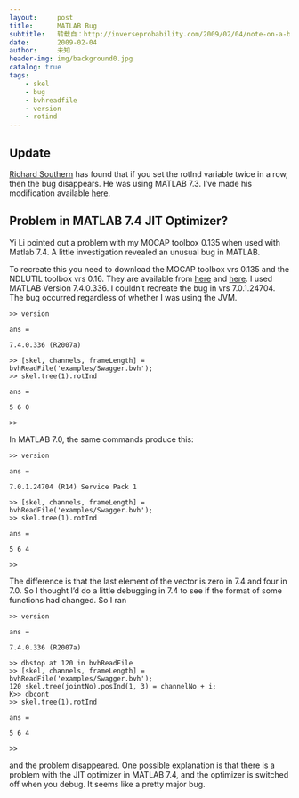 ```yaml
---
layout:     post
title:      MATLAB Bug
subtitle:   转载自：http://inverseprobability.com/2009/02/04/note-on-a-bug-in-matlab
date:       2009-02-04
author:     未知
header-img: img/background0.jpg
catalog: true
tags:
    - skel
    - bug
    - bvhreadfile
    - version
    - rotind
---
```


## Update

[Richard Southern](http://nccastaff.bournemouth.ac.uk/rsouthern) has found that if you set the rotInd variable twice in a row, then the bug disappears. He was using MATLAB 7.3. I’ve made his modification available [here](http://inverseprobability.com/mocap/bvhReadFile.m).

## Problem in MATLAB 7.4 JIT Optimizer?

Yi Li pointed out a problem with my MOCAP toolbox 0.135 when used with Matlab 7.4. A little investigation revealed an unusual bug in MATLAB.

To recreate this you need to download the MOCAP toolbox vrs 0.135 and the NDLUTIL toolbox vrs 0.16. They are available from [here](http://inverseprobability.com/mocap) and [here](http://inverseprobability.com/ndlutil). I used MATLAB Version 7.4.0.336. I couldn’t recreate the bug in vrs 7.0.1.24704. The bug occurred regardless of whether I was using the JVM.

```
>> version

ans =

7.4.0.336 (R2007a)

>> [skel, channels, frameLength] = bvhReadFile('examples/Swagger.bvh'); 
>> skel.tree(1).rotInd

ans =

5 6 0

>>

```

In MATLAB 7.0, the same commands produce this:

```
>> version

ans =

7.0.1.24704 (R14) Service Pack 1

>> [skel, channels, frameLength] = bvhReadFile('examples/Swagger.bvh');
>> skel.tree(1).rotInd

ans =

5 6 4

>>

```

The difference is that the last element of the vector is zero in 7.4 and four in 7.0. So I thought I’d do a little debugging in 7.4 to see if the format of some functions had changed. So I ran

```
>> version

ans =

7.4.0.336 (R2007a)

>> dbstop at 120 in bvhReadFile
>> [skel, channels, frameLength] = bvhReadFile('examples/Swagger.bvh'); 
120 skel.tree(jointNo).posInd(1, 3) = channelNo + i;
K>> dbcont
>> skel.tree(1).rotInd

ans =

5 6 4

>>

```

and the problem disappeared. One possible explanation is that there is a problem with the JIT optimizer in MATLAB 7.4, and the optimizer is switched off when you debug. It seems like a pretty major bug.
